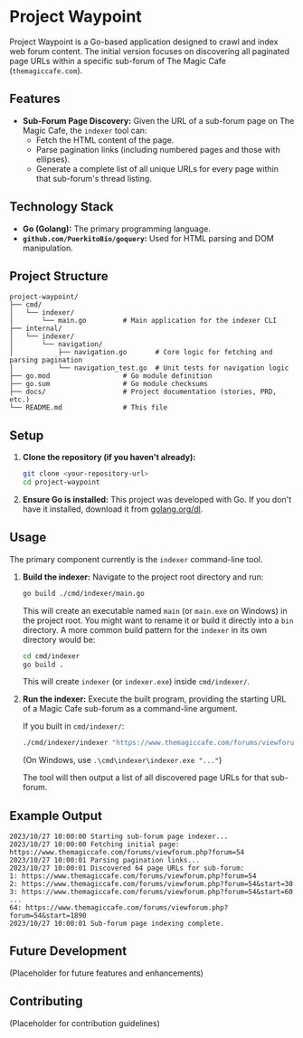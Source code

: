# Project Waypoint

Project Waypoint is a Go-based application designed to crawl and index web forum content. The initial version focuses on discovering all paginated page URLs within a specific sub-forum of The Magic Cafe (`themagiccafe.com`).

## Features

*   **Sub-Forum Page Discovery:** Given the URL of a sub-forum page on The Magic Cafe, the `indexer` tool can:
    *   Fetch the HTML content of the page.
    *   Parse pagination links (including numbered pages and those with ellipses).
    *   Generate a complete list of all unique URLs for every page within that sub-forum's thread listing.

## Technology Stack

*   **Go (Golang):** The primary programming language.
*   **`github.com/PuerkitoBio/goquery`:** Used for HTML parsing and DOM manipulation.

## Project Structure

```
project-waypoint/
├── cmd/
│   └── indexer/
│       └── main.go         # Main application for the indexer CLI
├── internal/
│   └── indexer/
│       └── navigation/
│           ├── navigation.go       # Core logic for fetching and parsing pagination
│           └── navigation_test.go  # Unit tests for navigation logic
├── go.mod                  # Go module definition
├── go.sum                  # Go module checksums
├── docs/                   # Project documentation (stories, PRD, etc.)
└── README.md               # This file
```

## Setup

1.  **Clone the repository (if you haven't already):**
    ```bash
    git clone <your-repository-url>
    cd project-waypoint
    ```
2.  **Ensure Go is installed:**
    This project was developed with Go. If you don't have it installed, download it from [golang.org/dl](https://golang.org/dl/).

## Usage

The primary component currently is the `indexer` command-line tool.

1.  **Build the indexer:**
    Navigate to the project root directory and run:
    ```bash
    go build ./cmd/indexer/main.go
    ```
    This will create an executable named `main` (or `main.exe` on Windows) in the project root. You might want to rename it or build it directly into a `bin` directory. A more common build pattern for the `indexer` in its own directory would be:
    ```bash
    cd cmd/indexer
    go build .
    ```
    This will create `indexer` (or `indexer.exe`) inside `cmd/indexer/`.

2.  **Run the indexer:**
    Execute the built program, providing the starting URL of a Magic Cafe sub-forum as a command-line argument.

    If you built in `cmd/indexer/`:
    ```bash
    ./cmd/indexer/indexer "https://www.themagiccafe.com/forums/viewforum.php?forum=54"
    ```
    (On Windows, use `.\cmd\indexer\indexer.exe "..."`)

    The tool will then output a list of all discovered page URLs for that sub-forum.

## Example Output

```
2023/10/27 10:00:00 Starting sub-forum page indexer...
2023/10/27 10:00:00 Fetching initial page: https://www.themagiccafe.com/forums/viewforum.php?forum=54
2023/10/27 10:00:01 Parsing pagination links...
2023/10/27 10:00:01 Discovered 64 page URLs for sub-forum:
1: https://www.themagiccafe.com/forums/viewforum.php?forum=54
2: https://www.themagiccafe.com/forums/viewforum.php?forum=54&start=30
3: https://www.themagiccafe.com/forums/viewforum.php?forum=54&start=60
...
64: https://www.themagiccafe.com/forums/viewforum.php?forum=54&start=1890
2023/10/27 10:00:01 Sub-forum page indexing complete.
```

## Future Development

(Placeholder for future features and enhancements)

## Contributing

(Placeholder for contribution guidelines)
